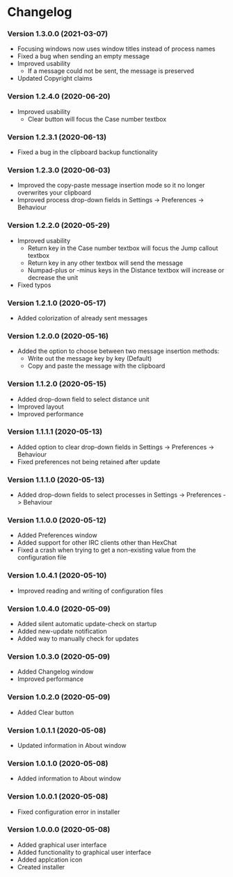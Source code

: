 ﻿# Changelog
### Version 1.3.0.0 (2021-03-07)
+ Focusing windows now uses window titles instead of process names
+ Fixed a bug when sending an empty message
+ Improved usability
  + If a message could not be sent, the message is preserved
+ Updated Copyright claims
### Version 1.2.4.0 (2020-06-20)
+ Improved usability
  + Clear button will focus the Case number textbox
### Version 1.2.3.1 (2020-06-13)
+ Fixed a bug in the clipboard backup functionality
### Version 1.2.3.0 (2020-06-03)
+ Improved the copy-paste message insertion mode so it no longer overwrites your clipboard
+ Improved process drop-down fields in Settings -> Preferences -> Behaviour
### Version 1.2.2.0 (2020-05-29)
+ Improved usability
  + Return key in the Case number textbox will focus the Jump callout textbox
  + Return key in any other textbox will send the message
  + Numpad-plus or -minus keys in the Distance textbox will increase or decrease the unit
+ Fixed typos
### Version 1.2.1.0 (2020-05-17)
+ Added colorization of already sent messages
### Version 1.2.0.0 (2020-05-16)
+ Added the option to choose between two message insertion methods:
  + Write out the message key by key (Default)
  + Copy and paste the message with the clipboard
### Version 1.1.2.0 (2020-05-15)
+ Added drop-down field to select distance unit
+ Improved layout
+ Improved performance
### Version 1.1.1.1 (2020-05-13)
+ Added option to clear drop-down fields in Settings -> Preferences -> Behaviour
+ Fixed preferences not being retained after update
### Version 1.1.1.0 (2020-05-13)
+ Added drop-down fields to select processes in Settings -> Preferences -> Behaviour
### Version 1.1.0.0 (2020-05-12)
+ Added Preferences window
+ Added support for other IRC clients other than HexChat
+ Fixed a crash when trying to get a non-existing value from the configuration file
### Version 1.0.4.1 (2020-05-10)
+ Improved reading and writing of configuration files
### Version 1.0.4.0 (2020-05-09)
+ Added silent automatic update-check on startup
+ Added new-update notification
+ Added way to manually check for updates
### Version 1.0.3.0 (2020-05-09)
+ Added Changelog window
+ Improved performance
### Version 1.0.2.0 (2020-05-09)
+ Added Clear button
### Version 1.0.1.1 (2020-05-08)
+ Updated information in About window
### Version 1.0.1.0 (2020-05-08)
+ Added information to About window
### Version 1.0.0.1 (2020-05-08)
+ Fixed configuration error in installer
### Version 1.0.0.0 (2020-05-08)
+ Added graphical user interface
+ Added functionality to graphical user interface
+ Added applcation icon
+ Created installer